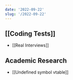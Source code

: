 ```yaml
---
date: '2022-09-22'
slug: '/2022-09-22'
---
```


## [[Coding Tests]]

- [[Real Interviews]]

## Academic Research

- [[Undefined symbol vtable]]

